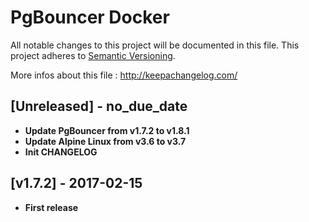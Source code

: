 # PgBouncer Docker
All notable changes to this project will be documented in this file.
This project adheres to [Semantic Versioning](http://semver.org/).

More infos about this file : http://keepachangelog.com/

## [Unreleased] - no_due_date

- **Update PgBouncer from v1.7.2 to v1.8.1**
- **Update Alpine Linux from v3.6 to v3.7**
- **Init CHANGELOG**

## [v1.7.2] - 2017-02-15

- **First release**
